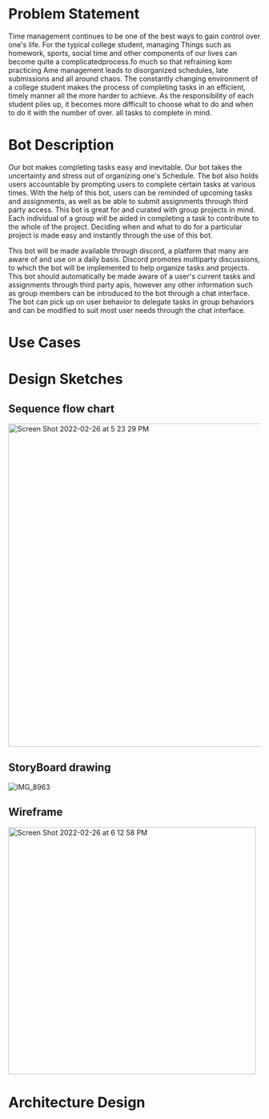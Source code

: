 # Problem Statement

Time management continues to be one of the best ways to gain control over one's life. For the typical college student, managing Things such as homework, sports, social time and other components of our lives can become quite a complicatedprocess.fo much so that refraining kom practicing Ame management leads to disorganized schedules, late submissions and all around chaos. The constantly changing environment of a college student makes the process of completing tasks in an efficient, timely manner all the more harder to achieve. As the responsibility of each student piles up, it becomes more difficult to choose what to do and when to do it with the number of over. all tasks to complete in mind.


# Bot Description
Our bot makes completing tasks easy and inevitable. Our bot takes the uncertainty and stress out of organizing one's Schedule. The bot also holds users accountable by prompting users to complete certain tasks at various times. With the help of this bot, users can be reminded of upcoming tasks and assignments, as well as be able to submit assignments through third party access. This bot is great for and curated with group projects in mind. Each individual of a group will be aided in completing a task to contribute to the whole of the project. Deciding when and what to do for a particular project is made easy and instantly through the use of this bot.

This bot will be made available through discord, a platform that many are aware of and use on a daily basis. Discord promotes multiparty discussions, to which the bot will be implemented to help organize tasks and projects. This bot should automatically be made aware of a user's current tasks and assignments through third party apis, however any other information such as group members can be introduced to the bot through a chat interface. The bot can pick up on user behavior to delegate tasks in group behaviors and can be modified to suit most user needs through the chat interface.

# Use Cases

# Design Sketches
## Sequence flow chart
<img width="646" alt="Screen Shot 2022-02-26 at 5 23 29 PM" src="https://user-images.githubusercontent.com/81393135/155861999-17ecb1a0-cd12-4f80-b1dd-3780875f72c7.png">



## StoryBoard drawing
![IMG_8963](https://user-images.githubusercontent.com/81393135/155862035-a64b2c22-30a1-497b-a666-07c6ed58e893.jpg)


## Wireframe
<img width="494" alt="Screen Shot 2022-02-26 at 6 12 58 PM" src="https://user-images.githubusercontent.com/81393135/155862001-4585c900-47fc-46ae-9f6e-fa2372e9c39c.png">

# Architecture Design

